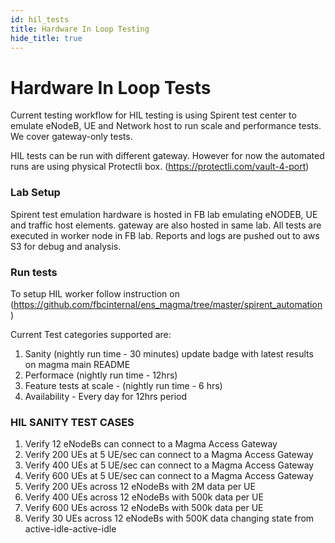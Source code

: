 ```yaml
---
id: hil_tests
title: Hardware In Loop Testing
hide_title: true
---
```

# Hardware In Loop Tests

Current testing workflow for HIL testing is using Spirent test center to emulate eNodeB, UE and Network host to run scale and performance tests. We cover
gateway-only tests.

HIL tests can be run with different gateway. However for now the automated runs are using physical Protectli box. (https://protectli.com/vault-4-port)

### Lab Setup


Spirent test emulation hardware is hosted in FB lab emulating eNODEB, UE and traffic host elements. gateway are also hosted in same lab. All tests are
executed in worker node in FB lab. Reports and logs are pushed out to aws S3 for debug and analysis.

### Run tests

To setup HIL worker follow instruction on (https://github.com/fbcinternal/ens_magma/tree/master/spirent_automation)

Current Test categories supported are:
1. Sanity (nightly run time - 30 minutes) update badge with latest results on magma main README
1. Performace (nightly run time - 12hrs)
1. Feature tests at scale - (nightly run time - 6 hrs)
1. Availability - Every day for 12hrs period

### HIL SANITY TEST CASES
1. Verify 12 eNodeBs can connect to a Magma Access Gateway
1. Verify 200 UEs at 5 UE/sec can connect to a Magma Access Gateway
1. Verify 400 UEs at 5 UE/sec can connect to a Magma Access Gateway
1. Verify 600 UEs at 5 UE/sec can connect to a Magma Access Gateway
1. Verify 200 UEs across 12 eNodeBs with 2M data per UE
1. Verify 400 UEs across 12 eNodeBs with 500k data per UE
1. Verify 600 UEs across 12 eNodeBs with 500k data per UE
1. Verify 30 UEs across 12 eNodeBs with 500K data changing state from active-idle-active-idle
